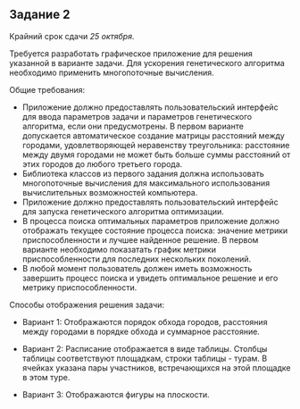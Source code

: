 Задание 2
---------
Крайний срок сдачи *25 октября*.

Требуется разработать графическое приложение для решения указанной в варианте задачи. Для ускорения генетического алгоритма необходимо применить многопоточные вычисления.

Общие требования:
* Приложение должно предоставлять пользовательский интерфейс для ввода параметров задачи и параметров генетического алгоритма, если они предусмотрены. В первом варианте допускается автоматическое создание матрицы расстояний между городами, удовлетворяющей неравенству треугольника: расстояние между двумя городами не может быть больше суммы расстояний от этих городов до любого третьего города.
* Библиотека классов из первого задания должна использовать многопоточные вычисления для максимального использования вычислительных возможностей компьютера.
* Приложение должно предоставлять пользовательский интерфейс для запуска генетического алгоритма оптимизации.
* В процесса поиска оптимальных параметров приложение должно отображать текущее состояние процесса поиска: значение метрики приспособленности и лучшее найденное решение. В первом варианте необходимо показатать график метрики приспособленности для последних нескольких поколений.
* В любой момент пользователь должен иметь возможность завершить процесс поиска и увидеть оптимальное решение и его метрику приспособленности.

Способы отображения решения задачи:

* Вариант 1: Отображаются порядок обхода городов, расстояния между городами в порядке обхода и суммарное расстояние.

* Вариант 2: Расписание отображается в виде таблицы. Столбцы таблицы соответствуют площадкам, строки таблицы - турам. В ячейках указана пары участников, встречающихся на этой площадке в этом туре.

* Вариант 3: Отображаются фигуры на плоскости.